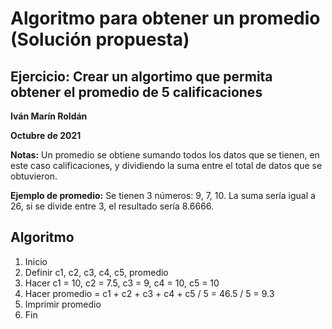 # Algoritmo para obtener un promedio (Solución propuesta)

## Ejercicio: Crear un algortimo que permita obtener el promedio de 5 calificaciones

**Iván Marín Roldán**

**Octubre de 2021**

**Notas:** Un promedio se obtiene sumando todos los datos que se tienen, en este caso calificaciones, y dividiendo la suma entre el total de datos que se obtuvieron.

**Ejemplo de promedio:** Se tienen 3 números: 9, 7, 10. La suma sería igual a 26, si se divide entre 3, el resultado sería 8.6666.

## Algoritmo
1. Inicio
2. Definir c1, c2, c3, c4, c5, promedio
3. Hacer c1 = 10, c2 = 7.5, c3 = 9, c4 = 10, c5 = 10
4. Hacer promedio = c1 + c2 + c3 + c4 + c5 / 5 = 46.5 / 5 = 9.3
5. Imprimir promedio
6. Fin